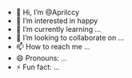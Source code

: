 - 👋 Hi, I’m @Aprilccy
- 👀 I’m interested in happy
- 🌱 I’m currently learning ...
- 💞️ I’m looking to collaborate on ...
- 📫 How to reach me ...
- 😄 Pronouns: ...
- ⚡ Fun fact: ...

<!---
Aprilccy/Aprilccy is a ✨ special ✨ repository because its `README.md` (this file) appears on your GitHub profile.
You can click the Preview link to take a look at your changes.
--->
